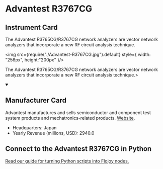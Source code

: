 
# Advantest R3767CG

## Instrument Card

<div className="flex">

<div>

The Advantest R3765CG/R3767CG network analyzers are vector network analyzers that incorporate a new RF circuit analysis technique.

</div>

<img src={require("./Advantest-R3767CG.jpg").default} style={ width: "256px", height:"200px" }/>

</div>

The Advantest R3765CG/R3767CG network analyzers are vector network analyzers that incorporate a new RF circuit analysis technique.>

<details open>
<summary><h2>Manufacturer Card</h2></summary>

Advantest manufactures and sells semiconductor and component test system products and mechatronics-related products. <a href="https://www.advantest.com/">Website</a>.

<ul>
  <li>Headquarters: Japan</li>
  <li>Yearly Revenue (millions, USD): 2940.0</li>
</ul>
</details>

## Connect to the Advantest R3767CG in Python

[Read our guide for turning Python scripts into Flojoy nodes.](https://docs.flojoy.ai/custom-nodes/creating-custom-node/)


